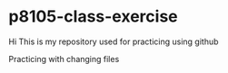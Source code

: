 # p8105-class-exercise
Hi This is my repository used for practicing using github

Practicing with changing files